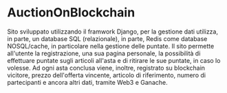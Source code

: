 # AuctionOnBlockchain
Sito sviluppato utilizzando il framwork Django, per la gestione dati utilizza, in parte, un database SQL (relazionale), in parte, Redis come database NOSQL/cache, in particolare nella gestione delle puntate. Il sito permette all'utente la registrazione, una sua pagina personale, la possibilità di effettuare puntate sugli articoli all'asta e di ritirare le sue puntate, in caso lo volesse. Ad ogni asta conclusa viene, inoltre, registrato su blockchain vicitore, prezzo dell'offerta vincente, articolo di riferimento, numero di partecipanti e ancora altri dati, tramite Web3 e Ganache.

